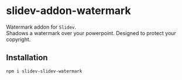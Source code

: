 # slidev-addon-watermark

Watermark addon for `Slidev`.  
Shadows a watermark over your powerpoint. Designed to protect your copyright.

## Installation

```bash
npm i slidev-slidev-watermark
```
